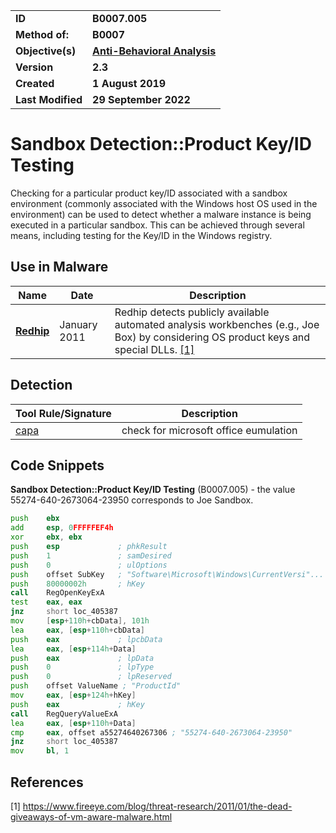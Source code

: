 <table>
<tr>
<td><b>ID</b></td>
<td><b>B0007.005</b></td>
</tr>
<tr>
<td><b>Method of:</b></td>
<td><b>B0007</b></td>
</tr>
<tr>
<td><b>Objective(s)</b></td>
<td><b><a href="../anti-behavioral-analysis">Anti-Behavioral Analysis</a></b></td>
</tr>
<tr>
<td><b>Version</b></td>
<td><b>2.3</b></td>
</tr>
<tr>
<td><b>Created</b></td>
<td><b>1 August 2019</b></td>
</tr>
<tr>
<td><b>Last Modified</b></td>
<td><b>29 September 2022</b></td>
</tr>
</table>

Sandbox Detection::Product Key/ID Testing
=========================================
Checking for a particular product key/ID associated with a sandbox environment (commonly associated with the Windows host OS used in the environment) can be used to detect whether a malware instance is being executed in a particular sandbox. This can be achieved through several means, including testing for the Key/ID in the Windows registry.

Use in Malware
--------------
|Name|Date|Description|
|---|---|---|
|[**Redhip**](../xample-malware/rebhip.md)|January 2011|Redhip detects publicly available automated analysis workbenches (e.g., Joe Box) by considering OS product keys and special DLLs. [[1]](#1)|

Detection
---------
|Tool Rule/Signature|Description|
|---|---|
|[capa](https://github.com/mandiant/capa-rules/blob/1fee68e72e5da3cf05cbf349d8b4df13dcf47a85/anti-analysis/anti-vm/vm-detection/check-for-microsoft-office-emulation.yml)|check for microsoft office eumulation|

<a name="snippet"></a>Code Snippets
-------------
**Sandbox Detection::Product Key/ID Testing** (B0007.005) - the value 55274-640-2673064-23950 corresponds to Joe Sandbox.
```asm
push    ebx
add     esp, 0FFFFFEF4h
xor     ebx, ebx
push    esp             ; phkResult
push    1               ; samDesired
push    0               ; ulOptions
push    offset SubKey   ; "Software\Microsoft\Windows\CurrentVersi"...
push    80000002h       ; hKey
call    RegOpenKeyExA
test    eax, eax
jnz     short loc_405387
mov     [esp+110h+cbData], 101h
lea     eax, [esp+110h+cbData]
push    eax             ; lpcbData
lea     eax, [esp+114h+Data]
push    eax             ; lpData
push    0               ; lpType 
push    0               ; lpReserved
push    offset ValueName ; "ProductId"
mov     eax, [esp+124h+hKey]
push    eax             ; hKey
call    RegQueryValueExA
lea     eax, [esp+110h+Data]
cmp     eax, offset a55274640267306 ; "55274-640-2673064-23950"
jnz     short loc_405387
mov     bl, 1
```

References
----------
<a name="1">[1]</a> https://www.fireeye.com/blog/threat-research/2011/01/the-dead-giveaways-of-vm-aware-malware.html 
